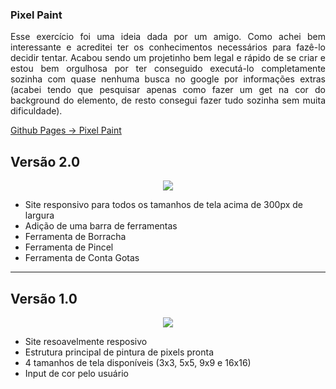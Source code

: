 ### Pixel Paint

<p align="justify">Esse exercício foi uma ideia dada por um amigo. Como achei bem interessante e acreditei ter os conhecimentos necessários para fazê-lo decidir tentar. Acabou sendo um projetinho bem legal e rápido de se criar e estou bem orgulhosa por ter conseguido executá-lo completamente sozinha com quase nenhuma busca no google por informações extras (acabei tendo que pesquisar apenas como fazer um get na cor do background do elemento, de resto consegui fazer tudo sozinha sem muita dificuldade).</p>

[Github Pages -> Pixel Paint](https://eduardanunes.github.io/Pixel-Paint/)


## Versão 2.0

<div align="center"><img src="https://media.discordapp.net/attachments/812002873906954311/1074010407607468122/image.png?width=1214&height=683"></div>

- Site responsivo para todos os tamanhos de tela acima de 300px de largura
- Adição de uma barra de ferramentas
- Ferramenta de Borracha
- Ferramenta de Pincel
- Ferramenta de Conta Gotas

---

## Versão 1.0

<div align="center"><img src="https://media.discordapp.net/attachments/1024407769467596890/1072693802520825866/image.png?width=1214&height=683"></div>

- Site resoavelmente resposivo
- Estrutura principal de pintura de pixels pronta
- 4 tamanhos de tela disponíveis (3x3, 5x5, 9x9 e 16x16)
- Input de cor pelo usuário
